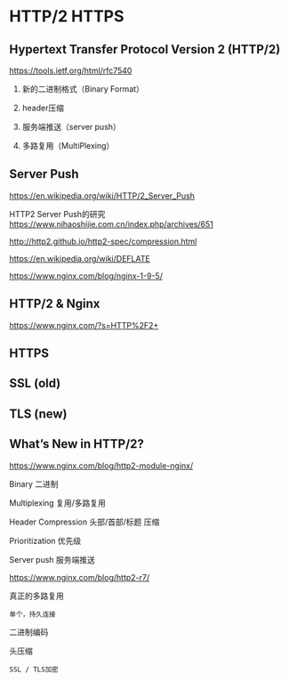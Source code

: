 # HTTP/2 HTTPS  




## Hypertext Transfer Protocol Version 2 (HTTP/2)  
https://tools.ietf.org/html/rfc7540  




1. 新的二进制格式（Binary Format）  

2. header压缩  

3. 服务端推送（server push）  

4. 多路复用（MultiPlexing）  




## Server Push  

https://en.wikipedia.org/wiki/HTTP/2_Server_Push  


HTTP2 Server Push的研究  
https://www.nihaoshijie.com.cn/index.php/archives/651  



http://http2.github.io/http2-spec/compression.html  

https://en.wikipedia.org/wiki/DEFLATE 

https://www.nginx.com/blog/nginx-1-9-5/  

## HTTP/2 & Nginx  

https://www.nginx.com/?s=HTTP%2F2+  



## HTTPS  

## SSL (old)  

## TLS (new)  





## What’s New in HTTP/2?  


https://www.nginx.com/blog/http2-module-nginx/  


Binary  二进制  

Multiplexing  复用/多路复用  

Header Compression  头部/首部/标题 压缩  

Prioritization  优先级  

Server push  服务端推送  




https://www.nginx.com/blog/http2-r7/  

真正的多路复用  

    单个，持久连接  

二进制编码  

头压缩  

    SSL / TLS加密  



